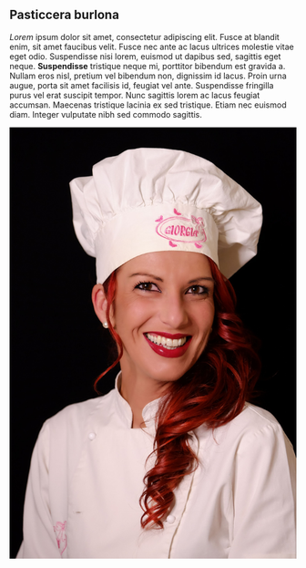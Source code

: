 ﻿## Pasticcera burlona

*Lorem* ipsum dolor sit amet, consectetur adipiscing elit. Fusce at blandit enim, sit amet faucibus velit. Fusce nec ante ac lacus ultrices molestie vitae eget odio. Suspendisse nisi lorem, euismod ut dapibus sed, sagittis eget neque. **Suspendisse** tristique neque mi, porttitor bibendum est gravida a. Nullam eros nisl, pretium vel bibendum non, dignissim id lacus. Proin urna augue, porta sit amet facilisis id, feugiat vel ante. Suspendisse fringilla purus vel erat suscipit tempor. Nunc sagittis lorem ac lacus feugiat accumsan. Maecenas tristique lacinia ex sed tristique. Etiam nec euismod diam. Integer vulputate nibh sed commodo sagittis.

![Pasticcera burlona](./assets/images/giorgia.jpg)
